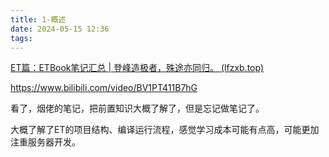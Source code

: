 ```yaml
---
title: 1-概述
date: 2024-05-15 12:36
tags:
---
```

[ET篇：ETBook笔记汇总 | 登峰造极者，殊途亦同归。 (lfzxb.top)](https://www.lfzxb.top/etbook/)

https://www.bilibili.com/video/BV1PT411B7hG

看了，烟佬的笔记，把前置知识大概了解了，但是忘记做笔记了。

大概了解了ET的项目结构、编译运行流程，感觉学习成本可能有点高，可能更加注重服务器开发。